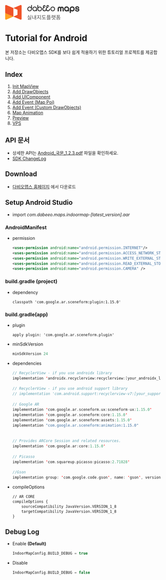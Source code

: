 <img src="/image/logo.png" width="240" height="47.5"></img>
# Tutorial for Android

본 저장소는 다비오맵스 SDK를 보다 쉽게 적용하기 위한 튜토리얼 프로젝트를 제공합니다.


## Index

1. [Init MapView](/IndoorTutorialProject/app/src/main/java/com/dabeeo/indoor/sample/view/basic/)
2. [Add DrawObjects](/IndoorTutorialProject/app/src/main/java/com/dabeeo/indoor/sample/view/drawobjects/)
3. [Add UIComponent](/IndoorTutorialProject/app/src/main/java/com/dabeeo/indoor/sample/view/uicomponent/)
4. [Add Event (Map Poi)](/IndoorTutorialProject/app/src/main/java/com/dabeeo/indoor/sample/view/event/)
5. [Add Event (Custom DrawObjects)](/IndoorTutorialProject/app/src/main/java/com/dabeeo/indoor/sample/view/event/)
6. [Map Animation](/IndoorTutorialProject/app/src/main/java/com/dabeeo/indoor/sample/view/animation/)
7. [Preview](/IndoorTutorialProject/app/src/main/java/com/dabeeo/indoor/sample/view/navigation/)
8. [VPS](/IndoorTutorialProject/app/src/main/java/com/dabeeo/indoor/sample/view/vps/)

## API 문서
- 상세한 API는 [Android_국문_1.2.3.pdf](./Android_국문_1.2.3.pdf) 파일을 확인하세요.
- [SDK ChangeLog](./ChangLog.md)


## Download
- [다비오맵스 홈페이지](https://www.dabeeomaps.com/docs/android) 에서 다운로드


## Setup Android Studio
- import *com.dabeeo.maps.indoormap-[latest_version].aar*

### AndroidManifest
- permission

	```xml
    <uses-permission android:name="android.permission.INTERNET"/>  
    <uses-permission android:name="android.permission.ACCESS_NETWORK_STATE"/>
    <uses-permission android:name="android.permission.WRITE_EXTERNAL_STORAGE" />
    <uses-permission android:name="android.permission.READ_EXTERNAL_STORAGE" />
    <uses-permission android:name="android.permission.CAMERA" />
	```

### build.gradle (project)
- dependency

	```
	classpath 'com.google.ar.sceneform:plugin:1.15.0'
	```


### build.gradle(app)

- plugin

	```
	apply plugin: 'com.google.ar.sceneform.plugin'
	```


- minSdkVersion

	```kotlin
    minSdkVersion 24
	```
- dependencies

	```kotlin
    // RecyclerView - if you use androidx library 
    implementation 'androidx.recyclerview:recyclerview:[your_androidx_library_version]'  
    
    // RecyclerView - if you use android support library  
    // implementation 'com.android.support:recyclerview-v7:[your_support_library_version]'  
      
    // Google AR
    implementation 'com.google.ar.sceneform.ux:sceneform-ux:1.15.0'
    implementation 'com.google.ar.sceneform:core:1.15.0'
    implementation 'com.google.ar.sceneform:assets:1.15.0'
    implementation "com.google.ar.sceneform:animation:1.15.0"

    
    // Provides ARCore Session and related resources.
    implementation 'com.google.ar:core:1.15.0'
      
    // Picasso  
    implementation 'com.squareup.picasso:picasso:2.71828'
    
    //Gson
    implementation group: 'com.google.code.gson', name: 'gson', version: '2.8.5'
	```
- compileOptions

    ```
    // AR CORE
    compileOptions {
        sourceCompatibility JavaVersion.VERSION_1_8
        targetCompatibility JavaVersion.VERSION_1_8
    }
    ```

## Debug Log
- Enable **(Default)**
	
	```kotlin
    IndoorMapConfig.BUILD_DEBUG = true
	```
- Disable
	
	```kotlin
    IndoorMapConfig.BUILD_DEBUG = false
	```

